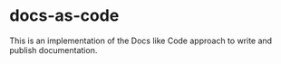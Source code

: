 # docs-as-code

This is an implementation of the Docs like Code approach to write and publish documentation.